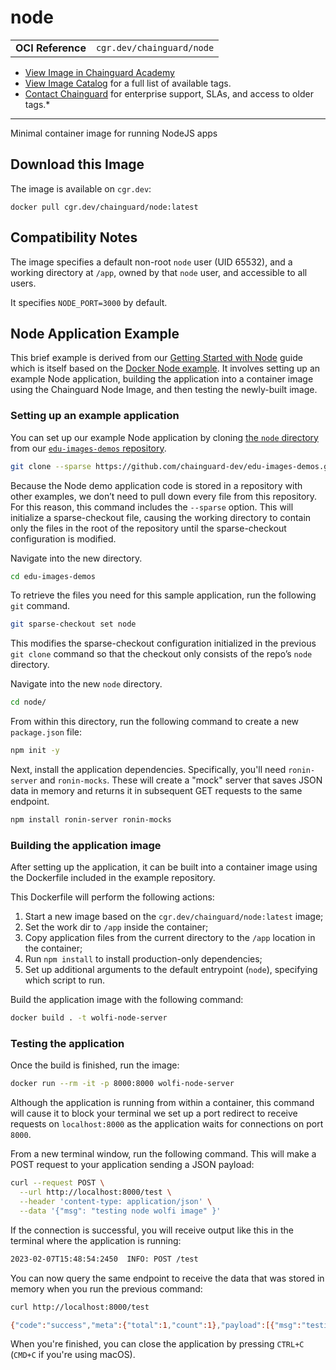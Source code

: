 <!--monopod:start-->
# node
| | |
| - | - |
| **OCI Reference** | `cgr.dev/chainguard/node` |


* [View Image in Chainguard Academy](https://edu.chainguard.dev/chainguard/chainguard-images/reference/node/overview/)
* [View Image Catalog](https://console.enforce.dev/images/catalog) for a full list of available tags.
* [Contact Chainguard](https://www.chainguard.dev/chainguard-images) for enterprise support, SLAs, and access to older tags.*

---
<!--monopod:end-->

<!--overview:start-->
Minimal container image for running NodeJS apps
<!--overview:end-->

<!--getting:start-->
## Download this Image
The image is available on `cgr.dev`:

```
docker pull cgr.dev/chainguard/node:latest
```
<!--getting:end-->

<!--compatibility:start-->
## Compatibility Notes

The image specifies a default non-root `node` user (UID 65532), and a working directory at `/app`, owned by that `node` user, and accessible to all users.

It specifies `NODE_PORT=3000` by default.

<!--compatibility:end-->

<!--body:start-->
## Node Application Example

This brief example is derived from our [Getting Started with Node](https://edu.chainguard.dev/chainguard/chainguard-images/getting-started/getting-started-node/) guide which is itself based on the [Docker Node example](https://docs.docker.com/language/nodejs/containerize/). It involves setting up an example Node application, building the application into a container image using the Chainguard Node Image, and then testing the newly-built image.

### Setting up an example application

You can set up our example Node application by cloning [the `node` directory](https://github.com/chainguard-dev/edu-images-demos/tree/main/node) from our [`edu-images-demos` repository](https://github.com/chainguard-dev/edu-images-demos).

```sh
git clone --sparse https://github.com/chainguard-dev/edu-images-demos.git
```

Because the Node demo application code is stored in a repository with other examples, we don’t need to pull down every file from this repository. For this reason, this command includes the `--sparse` option. This will initialize a sparse-checkout file, causing the working directory to contain only the files in the root of the repository until the sparse-checkout configuration is modified.

Navigate into the new directory.

```sh
cd edu-images-demos
```

To retrieve the files you need for this sample application, run the following `git` command.

```sh
git sparse-checkout set node
```

This modifies the sparse-checkout configuration initialized in the previous `git clone` command so that the checkout only consists of the repo’s `node` directory.

Navigate into the new `node` directory.

```sh
cd node/
```

From within this directory, run the following command to create a new `package.json` file:

```sh
npm init -y
```

Next, install the application dependencies. Specifically, you'll need `ronin-server` and `ronin-mocks`. These will create a "mock" server that saves JSON data in memory and returns it in subsequent GET requests to the same endpoint.

```sh
npm install ronin-server ronin-mocks
```

### Building the application image

After setting up the application, it can be built into a container image using the Dockerfile included in the example repository.

This Dockerfile will perform the following actions:

1. Start a new image based on the `cgr.dev/chainguard/node:latest` image;
2. Set the work dir to `/app` inside the container;
3. Copy application files from the current directory to the `/app` location in the container;
4. Run `npm install` to install production-only dependencies;
5. Set up additional arguments to the default entrypoint (`node`), specifying which script to run.

Build the application image with the following command:

```sh
docker build . -t wolfi-node-server
```

### Testing the application

Once the build is finished, run the image:

```sh
docker run --rm -it -p 8000:8000 wolfi-node-server
```

Although the application is running from within a container, this command will cause it to block your terminal we set up a port redirect to receive requests on `localhost:8000` as the application waits for connections on port `8000`.

From a new terminal window, run the following command. This will make a POST request to your application sending a JSON payload:

```sh
curl --request POST \
  --url http://localhost:8000/test \
  --header 'content-type: application/json' \
  --data '{"msg": "testing node wolfi image" }'
```

If the connection is successful, you will receive output like this in the terminal where the application is running:

```sh
2023-02-07T15:48:54:2450  INFO: POST /test
```

You can now query the same endpoint to receive the data that was stored in memory when you run the previous command:

```sh
curl http://localhost:8000/test
```
```sh
{"code":"success","meta":{"total":1,"count":1},"payload":[{"msg":"testing node wolfi image","id":"6011f987-b9f8-4442-8253-d54166df5966","createDate":"2023-02-07T15:57:23.520Z"}]}
```

When you're finished, you can close the application by pressing `CTRL+C` (`CMD+C` if you're using macOS).

<!--body:end-->
